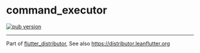 # command_executor

[![pub version][pub-image]][pub-url]

[pub-image]: https://img.shields.io/pub/v/command_executor.svg
[pub-url]: https://pub.dev/packages/command_executor

---

Part of [flutter_distributor](https://github.com/leanflutter/flutter_distributor), See also https://distributor.leanflutter.org